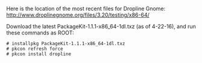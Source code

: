 Here is the location of the most recent files for Dropline Gnome:<br>
http://www.droplinegnome.org/files/3.20/testing/x86-64/

Download the latest PackageKit-1.1.1-x86_64-1dl.txz (as of 4-22-16), and run these commands as ROOT:

    # installpkg PackageKit-1.1.1-x86_64-1dl.txz
    # pkcon refresh force
    # pkcon install dropline
    

